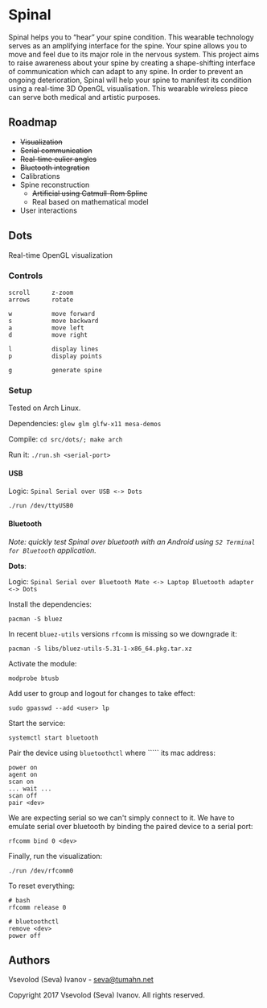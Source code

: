 # Spinal

Spinal helps you to “hear” your spine condition. This wearable technology serves as an amplifying interface for the spine. Your spine allows you to move and feel due to its major role in the nervous system. This project aims to raise awareness about your spine by creating a shape-shifting interface of communication which can adapt to any spine. In order to prevent an ongoing deterioration, Spinal will help your spine to manifest its condition using a real-time 3D OpenGL visualisation. This wearable wireless piece can serve both medical and artistic purposes.

## Roadmap

- ~~Visualization~~
- ~~Serial communication~~
- ~~Real-time eulier angles~~
- ~~Bluetooth integration~~
- Calibrations
- Spine reconstruction
    - ~~Artificial using Catmull-Rom Spline~~
    - Real based on mathematical model
- User interactions

## Dots

Real-time OpenGL visualization

### Controls

    scroll      z-zoom
    arrows      rotate
    
    w           move forward
    s           move backward
    a           move left
    d           move right
    
    l           display lines
    p           display points
    
    g           generate spine

### Setup

Tested on Arch Linux.

Dependencies: ```glew glm glfw-x11 mesa-demos```

Compile: ```cd src/dots/; make arch```

Run it: ```./run.sh <serial-port>```

#### USB

Logic: ```Spinal Serial over USB <-> Dots```

    ./run /dev/ttyUSB0

#### Bluetooth

*Note: quickly test *Spinal* over bluetooth with an Android using ```S2 Terminal for Bluetooth``` application.*

**Dots**:

Logic: ```Spinal Serial over Bluetooth Mate <-> Laptop Bluetooth adapter <-> Dots```

Install the dependencies:

    pacman -S bluez

In recent ```bluez-utils``` versions ```rfcomm``` is missing so we downgrade it:

    pacman -S libs/bluez-utils-5.31-1-x86_64.pkg.tar.xz

Activate the module:

    modprobe btusb

Add user to group and logout for changes to take effect:

    sudo gpasswd --add <user> lp

Start the service:

    systemctl start bluetooth

Pair the device using ```bluetoothctl``` where ```<dev>`` its mac address:

    power on
    agent on
    scan on
    ... wait ...
    scan off
    pair <dev>

We are expecting serial so we can't simply connect to it. We have to emulate serial over bluetooth by binding the paired device to a serial port:

    rfcomm bind 0 <dev>

Finally, run the visualization:

    ./run /dev/rfcomm0

To reset everything:

    # bash
    rfcomm release 0

    # bluetoothctl
    remove <dev>
    power off

## Authors

Vsevolod (Seva) Ivanov - seva@tumahn.net

Copyright 2017 Vsevolod (Seva) Ivanov. All rights reserved.
